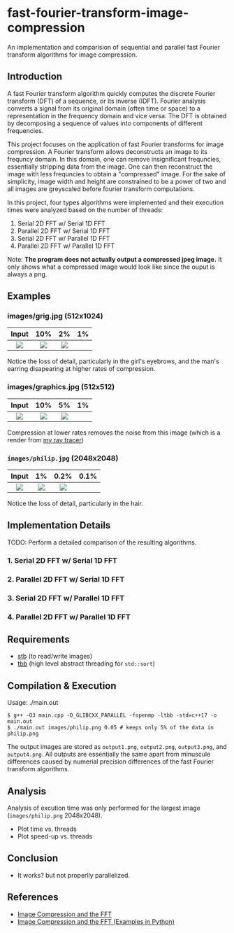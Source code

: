 # fast-fourier-transform-image-compression

An implementation and comparision of sequential and parallel fast Fourier transform algorithms for image compression.
## Introduction  
A fast Fourier transform algorithm quickly computes the discrete Fourier transform (DFT) of a sequence, or its inverse (IDFT). Fourier analysis converts a signal from its original domain (often time or space) to a representation in the frequency domain and vice versa. The DFT is obtained by decomposing a sequence of values into components of different frequencies.

This project focuses on the application of fast Fourier transforms for image compression. A Fourier transform allows deconstructs an image to its frequncy domain. In this domain, one can remove insignificant frequncies, essentially stripping data from the image. One can then reconstruct the image with less frequncies to obtain a "compressed" image. For the sake of simplicity, image width and height are constrained to be a power of two and all images are greyscaled before fourier transform computations.

In this project, four types algorithms were implemented and their execution times were analyzed based on the number of threads:
1. Serial 2D FFT w/ Serial 1D FFT
2. Parallel 2D FFT w/ Serial 1D FFT
3. Serial 2D FFT w/ Parallel 1D FFT
4. Parallel 2D FFT w/ Parallel 1D FFT

Note: **The program does not actually output a compressed jpeg image.** It only shows what a compressed image would look like since the ouput is always a png.
## Examples

### images/grig.jpg (512x1024)
Input | 10% | 2% | 1%
:----:|:---:|:--:|:--:
![](https://raw.githubusercontent.com/joshuapjacob/fast-fourier-transform-image-compression/main/images/grig.png) | ![](https://raw.githubusercontent.com/joshuapjacob/fast-fourier-transform-image-compression/main/images/compressed/grig_0.1.png) | ![](https://raw.githubusercontent.com/joshuapjacob/fast-fourier-transform-image-compression/main/images/compressed/grig_0.02.png) | [](https://raw.githubusercontent.com/joshuapjacob/fast-fourier-transform-image-compression/main/images/compressed/grig_0.01.png)

Notice the loss of detail, particularly in the girl's eyebrows, and the man's earring disapearing at higher rates of compression.

### images/graphics.jpg (512x512)
Input | 10% | 5% | 1%
:----:|:---:|:--:|:--:
![](https://raw.githubusercontent.com/joshuapjacob/fast-fourier-transform-image-compression/main/images/graphics.png) | ![](https://raw.githubusercontent.com/joshuapjacob/fast-fourier-transform-image-compression/main/images/compressed/graphics_0.1.png) | ![](https://raw.githubusercontent.com/joshuapjacob/fast-fourier-transform-image-compression/main/images/compressed/graphics_0.05.png) | [](https://raw.githubusercontent.com/joshuapjacob/fast-fourier-transform-image-compression/main/images/compressed/graphics_0.01.png)

Compression at lower rates removes the noise from this image (which is a render from [my ray tracer](https://github.com/joshuapjacob/computer-graphics))

### `images/philip.jpg` (2048x2048)
Input | 1% | 0.2% | 0.1%
:----:|:--:|:----:|:----:
![](https://raw.githubusercontent.com/joshuapjacob/fast-fourier-transform-image-compression/main/images/philip.png) | ![](https://raw.githubusercontent.com/joshuapjacob/fast-fourier-transform-image-compression/main/images/compressed/philip_0.01.png) | ![](https://raw.githubusercontent.com/joshuapjacob/fast-fourier-transform-image-compression/main/images/compressed/philip_0.002.png) | [](https://raw.githubusercontent.com/joshuapjacob/fast-fourier-transform-image-compression/main/images/compressed/philip_0.001.png)

Notice the loss of detail, particularly in the hair.
## Implementation Details

TODO: Perform  a  detailed  comparison  of  the  resulting  algorithms.

### 1. Serial 2D FFT w/ Serial 1D FFT
### 2. Parallel 2D FFT w/ Serial 1D FFT
### 3. Serial 2D FFT w/ Parallel 1D FFT
### 4. Parallel 2D FFT w/ Parallel 1D FFT
## Requirements
- [stb](https://github.com/nothings/stb) (to read/write images)
- [tbb](https://github.com/oneapi-src/oneTBB) (high level abstract threading for `std::sort`)

## Compilation & Execution
Usage: ./main.out <image filename> <fraction of data to keep>
```
$ g++ -O3 main.cpp -D_GLIBCXX_PARALLEL -fopenmp -ltbb -std=c++17 -o main.out
$ ./main.out images/philip.png 0.05 # keeps only 5% of the data in philip.png
```
The output images are stored as `output1.png`, `output2.png`, `output3.png`, and `output4.png`. All outputs are essentially the same apart from minuscule differences caused by numerial precision differences of the fast Fourier transform algorithms.

## Analysis

Analysis of excution time was only performed for the largest image (`images/philip.png` 2048x2048).

- Plot time vs. threads
- Plot speed-up vs. threads
## Conclusion

- It works? but not properlly parallelized.

## References
- [Image Compression and the FFT](https://www.youtube.com/watch?v=gGEBUdM0PVc)
- [Image Compression and the FFT (Examples in Python)](https://www.youtube.com/watch?v=uB3v6n8t2dQ)